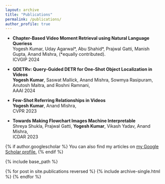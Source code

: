 ```yaml
---
layout: archive
title: "Publications"
permalink: /publications/
author_profile: true
---
```

<!-- TEMP WAY -->

* <strong>Chapter-Based Video Moment Retrieval using Natural Language Queriess</strong> <br>
  Yogesh Kumar, Uday Agarwal*,  Abu Shahid*, Prajwal Gatti, Manish Gupta, Anand Mishra, (*equally contributed).
  <br>
  ICVGIP 2024 <br>


* <strong>QDETRv: Query-Guided DETR for One-Shot Object Localization in Videos</strong> <br>
  <strong>Yogesh Kumar</strong>, Saswat Mallick, Anand Mishra, Sowmya Rasipuram, Anutosh Maitra, and Roshni Ramnani,
  <br>
  AAAI 2024 <br>
  
* <strong>Few-Shot Referring Relationships in Videos</strong> <br>
  <strong>Yogesh Kumar</strong>, Anand Mishra,
  <br>
  CVPR 2023 <br>
  
* <strong>Towards Making Flowchart Images Machine Interpretable</strong> <br>
  Shreya Shukla, Prajwal Gatti, <strong>Yogesh Kumar</strong>, Vikash Yadav, Anand Mishra,
  <br>
  ICDAR 2023
  
{% if author.googlescholar %}
  You can also find my articles on <u><a href="{{author.googlescholar}}">my Google Scholar profile</a>.</u>
{% endif %}

{% include base_path %}

{% for post in site.publications reversed %}
  {% include archive-single.html %}
{% endfor %}
